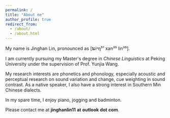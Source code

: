 ```yaml
---
permalink: /
title: "About me"
author_profile: true
redirect_from: 
  - /about/
  - /about.html
---
```


My name is Jinghan Lin, pronounced as [ʨiᵊŋ⁵¹ xan³⁵ lin³⁵]. 

I am currently pursuing my Master's degree in _Chinese Linguistics_ at Peking University under the supervision of Prof. Yunjia Wang. 

My research interests are phonetics and phonology, especially acoustic and perceptual research on sound variation and change, cue weighting in sound contrast. As a native speaker, I also have a strong interest in Southern Min Chinese dialects.

In my spare time, I enjoy piano, jogging and badminton.

Please contact me at **jinghanlin11** **at** **outlook** **dot** **com**.
